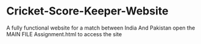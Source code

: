# Cricket-Score-Keeper-Website
A fully functional website for a match between India And Pakistan
open the MAIN FILE Assignment.html to access the site
